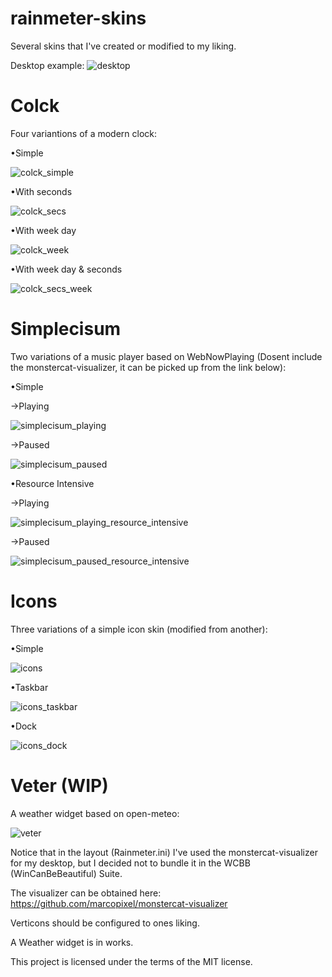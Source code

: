 # rainmeter-skins
Several skins that I've created or modified to my liking.

Desktop example:
![desktop](images/desktop.png)

# Colck
Four variantions of a modern clock:

•Simple

![colck_simple](images/colck_simple.png)

•With seconds

![colck_secs](images/colck_secs.png)

•With week day

![colck_week](images/colck_week.png)

•With week day & seconds

![colck_secs_week](images/colck_secs_week.png)

# Simplecisum
Two variations of a music player based on WebNowPlaying (Dosent include the monstercat-visualizer, it can be picked up from the link below):

•Simple

→Playing

![simplecisum_playing](images/simplecisum_playing.png)

→Paused

![simplecisum_paused](images/simplecisum_paused.png)

•Resource Intensive

→Playing

![simplecisum_playing_resource_intensive](images/simplecisum_playing_resource_intensive.png)

→Paused

![simplecisum_paused_resource_intensive](images/simplecisum_paused_resource_intensive.png)

# Icons
Three variations of a simple icon skin (modified from another):

•Simple

![icons](images/icons.png)

•Taskbar

![icons_taskbar](images/icons_taskbar.png)

•Dock

![icons_dock](images/icons_dock.png)

# Veter (WIP)
A weather widget based on open-meteo:

![veter](images/veter.png)

Notice that in the layout (Rainmeter.ini) I've used the monstercat-visualizer for my desktop, but I decided not to bundle it in the WCBB (WinCanBeBeautiful) Suite.

The visualizer can be obtained here: https://github.com/marcopixel/monstercat-visualizer

Verticons should be configured to ones liking.

A Weather widget is in works.

This project is licensed under the terms of the MIT license.
